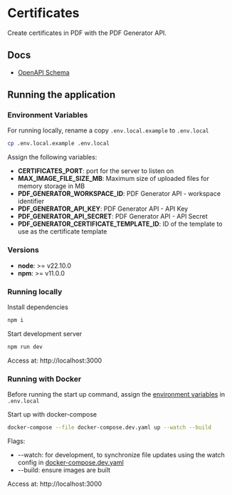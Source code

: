 # Certificates

Create certificates in PDF with the PDF Generator API.

## Docs

- [OpenAPI Schema](./docs/openapi.yaml)

## Running the application

### Environment Variables

For running locally, rename a copy `.env.local.example` to `.env.local`

```sh
cp .env.local.example .env.local
```

Assign the following variables:

- **CERTIFICATES_PORT**: port for the server to listen on
- **MAX_IMAGE_FILE_SIZE_MB**: Maximum size of uploaded files for memory storage in MB
- **PDF_GENERATOR_WORKSPACE_ID**: PDF Generator API - workspace identifier
- **PDF_GENERATOR_API_KEY**: PDF Generator API - API Key
- **PDF_GENERATOR_API_SECRET**: PDF Generator API - API Secret
- **PDF_GENERATOR_CERTIFICATE_TEMPLATE_ID**: ID of the template to use as the certificate template

### Versions

- **node**: >= v22.10.0
- **npm**: >= v11.0.0

### Running locally

Install dependencies

```sh
npm i
```

Start development server

```sh
npm run dev
```

Access at: http://localhost:3000

### Running with Docker

Before running the start up command, assign the [environment variables](#environment-variables) in `.env.local`

Start up with docker-compose

```sh
docker-compose --file docker-compose.dev.yaml up --watch --build
```

Flags:

- --watch: for development, to synchronize file updates using the watch config in [docker-compose.dev.yaml](./docker-compose.dev.yaml)
- --build: ensure images are built

Access at: http://localhost:3000
